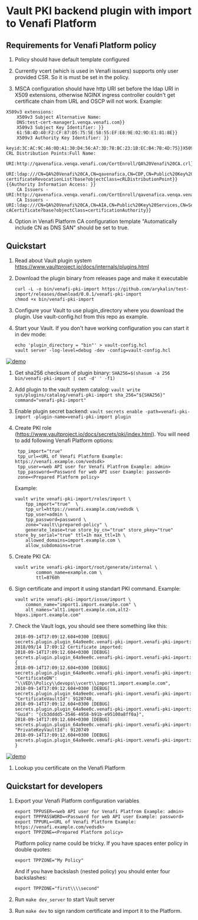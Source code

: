 # Vault PKI backend plugin with import to Venafi Platform

## Requirements for Venafi Platform policy

   1. Policy should have default template configured

   2. Currently vcert (which is used in Venafi issuers) supports only user provided CSR. So it is must be set in the policy.

   3. MSCA configuration should have http URI set before the ldap URI in X509 extensions, otherwise NGINX ingress controller couldn't get certificate chain from URL and OSCP will not work. Example:

   ```
   X509v3 extensions:
       X509v3 Subject Alternative Name:
       DNS:test-cert-manager1.venqa.venafi.com}}
       X509v3 Subject Key Identifier: }}
       61:5B:4D:40:F2:CF:87:D5:75:5E:58:55:EF:E8:9E:02:9D:E1:81:8E}}
       X509v3 Authority Key Identifier: }}
       keyid:3C:AC:9C:A6:0D:A1:30:D4:56:A7:3D:78:BC:23:1B:EC:B4:7B:4D:75}}X509v3 CRL Distribution Points:Full Name:
       URI:http://qavenafica.venqa.venafi.com/CertEnroll/QA%20Venafi%20CA.crl}}
       URI:ldap:///CN=QA%20Venafi%20CA,CN=qavenafica,CN=CDP,CN=Public%20Key%20Services,CN=Services,CN=Configuration,DC=venqa,DC=venafi,DC=com?certificateRevocationList?base?objectClass=cRLDistributionPoint}}{{Authority Information Access: }}
       CA Issuers - URI:http://qavenafica.venqa.venafi.com/CertEnroll/qavenafica.venqa.venafi.com_QA%20Venafi%20CA.crt}}
       CA Issuers - URI:ldap:///CN=QA%20Venafi%20CA,CN=AIA,CN=Public%20Key%20Services,CN=Services,CN=Configuration,DC=venqa,DC=venafi,DC=com?cACertificate?base?objectClass=certificationAuthority}}
   ```

   4. Option in Venafi Platform CA configuration template "Automatically include CN as DNS SAN" should be set to true.


## Quickstart

1. Read about Vault plugin system https://www.vaultproject.io/docs/internals/plugins.html

1. Download the plugin binary from releases page and make it executable
    ```
    curl -L -o bin/venafi-pki-import https://github.com/arykalin/test-import/releases/download/0.0.1/venafi-pki-import
    chmod +x bin/venafi-pki-import
    ```

1. Configure your Vault to use plugin_directory where you download the plugin. Use vault-config.hcl from this repo as example.

1. Start your Vault. If you don't have working configuration you can start it in dev mode:
    ```
    echo 'plugin_directory = "bin"' > vault-config.hcl
    vault server -log-level=debug -dev -config=vault-config.hcl
    ```

[![demo](https://asciinema.org/a/VQ1f9Xdmftz5FhtX0GP1bblSg.png)](https://asciinema.org/a/VQ1f9Xdmftz5FhtX0GP1bblSg?autoplay=1)

1. Get sha256 checksum of plugin binary:
    `
    SHA256=$(shasum -a 256 bin/venafi-pki-import | cut -d' ' -f1)
    `

1. Add plugin to the vault system catalog:
    `
    vault write sys/plugins/catalog/venafi-pki-import sha_256="${SHA256}" command="venafi-pki-import"
    `

1. Enable plugin secret backend:
    `
    vault secrets enable -path=venafi-pki-import -plugin-name=venafi-pki-import plugin
    `

1. Create PKI role (https://www.vaultproject.io/docs/secrets/pki/index.html). You will need to add following Venafi Platform options:


		tpp_import="true"
		tpp_url=<URL of Venafi Platform Example: https://venafi.example.com/vedsdk>
		tpp_user=<web API user for Venafi Platfrom Example: admin>
		tpp_password=<Password for web API user Example: password>
		zone=<Prepared Platform policy>

    Example:
    ```
    vault write venafi-pki-import/roles/import \
    	tpp_import="true"  \
    	tpp_url=https://venafi.example.com/vedsdk \
    	tpp_user=admin \
    	tpp_password=password \
    	zone="vault\\prepared-policy" \
    	generate_lease=true store_by_cn="true" store_pkey="true" store_by_serial="true" ttl=1h max_ttl=1h \
    	allowed_domains=import.example.com \
    	allow_subdomains=true
    ```

1. Create PKI CA:
    ```
    vault write venafi-pki-import/root/generate/internal \
            common_name=example.com \
            ttl=8760h
    ```

1. Sign certificate and import it using standart PKI command. Example:

    ```
    vault write venafi-pki-import/issue/import \
        common_name="import1.import.example.com" \
        alt_names="alt1.import.example.com,alt2-hbpxs.import.example.com"
    ```

1. Check the Vault logs, you should see there something like this:
    ```
    2018-09-14T17:09:12.604+0300 [DEBUG] secrets.plugin.plugin_64a9ee0c.venafi-pki-import.venafi-pki-import: 2018/09/14 17:09:12 Certificate imported:
    2018-09-14T17:09:12.604+0300 [DEBUG] secrets.plugin.plugin_64a9ee0c.venafi-pki-import.venafi-pki-import:  {
    2018-09-14T17:09:12.604+0300 [DEBUG] secrets.plugin.plugin_64a9ee0c.venafi-pki-import.venafi-pki-import:     "CertificateDN": "\\VED\\Policy\\devops\\vcert\\import1.import.example.com",
    2018-09-14T17:09:12.604+0300 [DEBUG] secrets.plugin.plugin_64a9ee0c.venafi-pki-import.venafi-pki-import:     "CertificateVaultId": 9120748,
    2018-09-14T17:09:12.604+0300 [DEBUG] secrets.plugin.plugin_64a9ee0c.venafi-pki-import.venafi-pki-import:     "Guid": "{cb3dddd5-3546-4958-b91b-e95100a8ff0a}",
    2018-09-14T17:09:12.604+0300 [DEBUG] secrets.plugin.plugin_64a9ee0c.venafi-pki-import.venafi-pki-import:     "PrivateKeyVaultId": 9120749
    2018-09-14T17:09:12.604+0300 [DEBUG] secrets.plugin.plugin_64a9ee0c.venafi-pki-import.venafi-pki-import: }
    ```

[![demo](https://asciinema.org/a/FrX6zj2MwbYLjop9ceIwUFNVU.png)](https://asciinema.org/a/FrX6zj2MwbYLjop9ceIwUFNVU?autoplay=1)

1. Lookup you certificate on the Venafi Platform

## Quickstart for developers

1. Export your Venafi Platform configuration variables

    ```
    export TPPUSER=<web API user for Venafi Platfrom Example: admin>
    export TPPPASSWORD=<Password for web API user Example: password>
    export TPPURL=<URL of Venafi Platform Example: https://venafi.example.com/vedsdk>
    export TPPZONE=<Prepared Platform policy>
    ```

    Platform policy name could be tricky. If you have spaces enter policy in double quotes:
    ```
    export TPPZONE="My Policy"
    ```

    And if you have backslash (nested policy) you should enter four backslashes:
    ```
    export TPPZONE="first\\\\second"
    ```

2. Run `make dev_server` to start Vault server

3. Run `make dev` to sign random certificate and import it to the Platform.